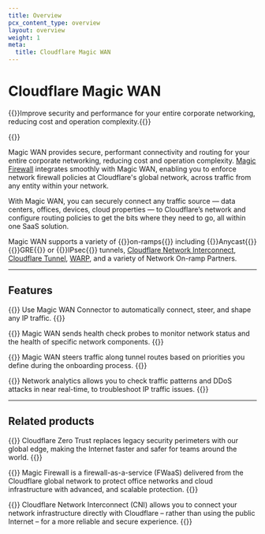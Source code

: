 ```yaml
---
title: Overview
pcx_content_type: overview
layout: overview
weight: 1
meta:
  title: Cloudflare Magic WAN
---
```


# Cloudflare Magic WAN

{{<description>}}Improve security and performance for your entire corporate networking, reducing cost and operation complexity.{{</description>}}

{{<plan type="enterprise">}}

Magic WAN provides secure, performant connectivity and routing for your entire corporate networking, reducing cost and operation complexity. [Magic Firewall](/magic-firewall/) integrates smoothly with Magic WAN, enabling you to enforce network firewall policies at Cloudflare's global network, across traffic from any entity within your network.

With Magic WAN, you can securely connect any traffic source — data centers, offices, devices, cloud properties — to Cloudflare’s network and configure routing policies to get the bits where they need to go, all within one SaaS solution.

Magic WAN supports a variety of {{<glossary-tooltip term_id="on-ramp">}}on-ramps{{</glossary-tooltip>}} including {{<glossary-tooltip term_id="anycast">}}Anycast{{</glossary-tooltip>}} {{<glossary-tooltip term_id="GRE tunnel">}}GRE{{</glossary-tooltip>}} or {{<glossary-tooltip term_id="IPsec tunnel">}}IPsec{{</glossary-tooltip>}} tunnels, [Cloudflare Network Interconnect](/network-interconnect/), [Cloudflare Tunnel](/cloudflare-one/connections/connect-networks/), [WARP](/cloudflare-one/connections/connect-devices/warp/), and a variety of Network On-ramp Partners.

---

## Features

{{<feature header="Magic WAN Connector" href="/magic-wan/configuration/connector/">}}
Use Magic WAN Connector to automatically connect, steer, and shape any IP traffic.
{{</feature>}}

{{<feature header="Tunnel health checks" href="/magic-wan/reference/tunnel-health-checks/" cta="Learn about health checks">}}
Magic WAN sends health check probes to monitor network status and the health of specific network components.
{{</feature>}}

{{<feature header="Traffic steering" href="/magic-wan/reference/traffic-steering/" cta="Learn about traffic steering">}}
Magic WAN steers traffic along tunnel routes based on priorities you define during the onboarding process.
{{</feature>}}

{{<feature header="Network analytics" href="/magic-wan/configuration/how-to/view-analytics/">}}
Network analytics allows you to check traffic patterns and DDoS attacks in near real-time, to troubleshoot IP traffic issues.
{{</feature>}}

---

## Related products

{{<related header="Cloudflare Zero Trust" href="/cloudflare-one/" product="cloudflare-one">}}
Cloudflare Zero Trust replaces legacy security perimeters with our global edge, making the Internet faster and safer for teams around the world.
{{</related>}}

{{<related header="Magic Firewall" href="/magic-firewall/" product="magic-firewall">}}
Magic Firewall is a firewall-as-a-service (FWaaS) delivered from the Cloudflare global network to protect office networks and cloud infrastructure with advanced, and scalable protection.
{{</related>}}

{{<related header="Cloudflare Network Interconnect" href="/network-interconnect/" product="network-interconnect">}}
Cloudflare Network Interconnect (CNI) allows you to connect your network infrastructure directly with Cloudflare – rather than using the public Internet – for a more reliable and secure experience.
{{</related>}}